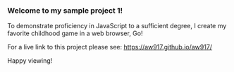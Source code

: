### Welcome to my sample project 1!

To demonstrate proficiency in JavaScript to a sufficient degree, I create my favorite childhood game in a web browser, Go!

For a live link to this project please see:  https://aw917.github.io/aw917/ 

Happy viewing!

